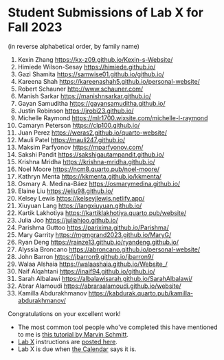 # Student Submissions of Lab X for Fall 2023

(in reverse alphabetical order, by family name)

1. Kexin Zhang <https://kx-z09.github.io/Kexin-s-Website/>
2. Himiede Wilson-Sesay <https://himiede.github.io/>
3. Gazi Shamita <https://samwise01.github.io/github.io/>
4. Kareena Shah <https://kareenashah5.github.io/personal-website/>
5. Robert Schauner <http://www.schauner.com/>
6. Manish Sarkar <https://manishnsarkar.github.io/>
7. Gayan Samuditha <https://gayansamuditha.github.io/>
8. Justin Robinson <https://jrobi23.github.io/>
9. Michelle Raymond <https://mlr1700.wixsite.com/michelle-l-raymond>
10. Camaryn Peterson <https://clp100.github.io/>
11. Juan Perez <https://weras2.github.io/quarto-website/>
12. Mauli Patel <https://mauli247.github.io/>
13. Maksim Parfyonov <https://mparfyonov.com/>
14. Sakshi Pandit <https://sakshigautampandit.github.io/>
15. Krishna Mridha <https://krishna-mridha.github.io/>
16. Noel Moore <https://ncm8.quarto.pub/noel-moore/>
17. Kathryn Menta <https://kkmenta.github.io/kkmenta/>
18. Osmary A. Medina-Báez <https://osmarymedina.github.io/>
19. Elaine Liu <https://eliu98.github.io/>
20. Kelsey Lewis <https://kelseyjlewis.netlify.app/>
21. Xiuyuan Lang <https://langxiuyuan.github.io/>
22. Kartik Lakhotiya <https://kartiklakhotiya.quarto.pub/website/>
23. Julia Joo <https://juliahjoo.github.io/>
24. Parishma Guttoo <https://parixima.github.io/Parishma/>
25. Mary Garrity <https://mgmgrand2023.github.io/MaryG/>
26. Ryan Deng <https://rainze13.github.io/ryandeng.github.io/>
27. Alyssia Broncano <https://abroncano.github.io/personal-website/>
28. John Barron <https://jbarron9.github.io/jbarron9/>
29. Walaa Alshaia <https://walaashaia.github.io/Website_/>
30. Naif Alqahtani <https://inaif94.github.io/github.io/>
31. Sarah Albalawi <https://albalawisarah.github.io/SarahAlbalawi/>
32. Abrar Alamoudi <https://abraraalamoudi.github.io/website/>
33. Kamilla Abdurakhmanov <https://kabdurak.quarto.pub/kamilla-abdurakhmanov/>

Congratulations on your excellent work!

- The most common tool people who've completed this have mentioned to me is [this tutorial by Marvin Schmitt](https://www.marvinschmitt.com/blog/website-tutorial-quarto/).
- [Lab X](https://thomaselove.github.io/431-labX/) instructions are [posted here](https://thomaselove.github.io/431-labX/). 
- Lab X is due when [the Calendar](https://thomaselove.github.io/431-2023/calendar.html) says it is.
